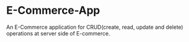 # E-Commerce-App
An E-Commerce application for CRUD(create, read, update and delete) operations at server side of E-commerce.


